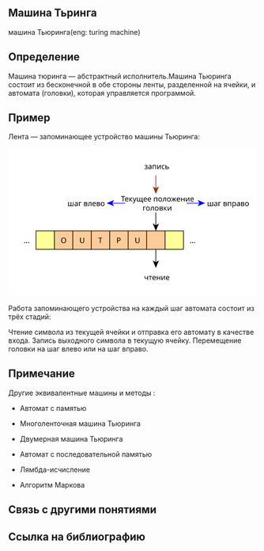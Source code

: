 ## Машина Тьринга
машина Тьюринга(eng: turing machine)
## Определение 
Машина тюринга — абстрактный исполнитель.Машина Тьюринга состоит из бесконечной в обе стороны ленты, разделенной на ячейки, и автомата (головки), которая управляется программой.
## Пример
Лента — запоминающее устройство машины Тьюринга:

![tm_memory](https://github.com/vernikkkkkkkkkkkkkkkkkkk/concept_new/blob/main/images/tm_memory.svg)

Работа запоминающего устройства на каждый шаг автомата состоит из трёх стадий:

Чтение символа из текущей ячейки и отправка его автомату в качестве входа.
Запись выходного символа в текущую ячейку.
Перемещение головки на шаг влево или на шаг вправо.
## Примечание
Другие эквивалентные машины и методы :

-  Автомат с памятью

-  Многоленточная машина Тьюринга

-  Двумерная машина Тьюринга

-  Автомат с последовательной памятью

-  Лямбда-исчисление

-  Алгоритм Маркова




## Связь с другими понятиями

## Ссылка на библиографию
